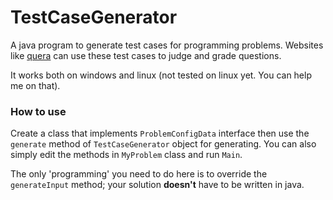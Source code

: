 # TestCaseGenerator
A java program to generate test cases for programming problems. Websites like [quera](https://quera.ir/) can use these test cases to judge and grade questions.  
  
It works both on windows and linux (not tested on linux yet. You can help me on that).

### How to use
Create a class that implements `ProblemConfigData` interface then use the `generate` method of `TestCaseGenerator` object for generating. You can also simply edit the methods in `MyProblem` class and run `Main`.  
  
The only 'programming' you need to do here is to override the `generateInput` method; your solution **doesn't** have to be written in java.
